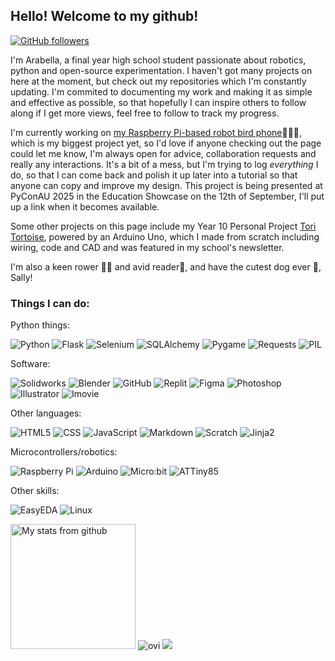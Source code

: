 ## Hello! Welcome to my github!
[![GitHub followers](https://img.shields.io/github/followers/boatartist?style=social)](https://github.com/boatartist) 

I'm Arabella, a final year high school student passionate about robotics, python and open-source experimentation. I haven't got many projects on here at the moment, but check out my repositories which I'm constantly updating. I'm commited to documenting my work and making it as simple and effective as possible, so that hopefully I can inspire others to follow along if I get more views, feel free to follow to track my progress.

I'm currently working on [my Raspberry Pi-based robot bird phone](https://github.com/boatartist/Robo-spy-pigeon-phone)🦜🤖📱, which is my biggest project yet, so I'd love if anyone checking out the page could let me know, I'm always open for advice, collaboration requests and really any interactions. It's a bit of a mess, but I'm trying to log *everything* I do, so that I can come back and polish it up later into a tutorial so that anyone can copy and improve my design. This project is being presented at PyConAU 2025 in the Education Showcase on the 12th of September, I'll put up a link when it becomes available.

Some other projects on this page include my Year 10 Personal Project [Tori Tortoise](https://github.com/boatartist/Tori-Tortoise), powered by an Arduino Uno, which I made from scratch including wiring, code and CAD and was featured in my school's newsletter.

I'm also a keen rower 🚣‍♀️ and avid reader📕, and have the cutest dog ever 🐶, Sally!

### Things I can do:
Python things:

![Python](https://img.shields.io/badge/-Python-333333?style=flat&logo=python) ![Flask](https://img.shields.io/badge/-Flask-333333?style=flat&logo=flask) ![Selenium](https://img.shields.io/badge/-Selenium-333333?style=flat&logo=selenium) ![SQLAlchemy](https://img.shields.io/badge/-SQLAlchemy-333333?style=flat&logo=sqlalchemy) ![Pygame](https://img.shields.io/badge/-Pygame-333333?style=flat&logo=pygame) ![Requests](https://img.shields.io/badge/-Requests-333333?style=flat&logo=requests)  ![PIL](https://img.shields.io/badge/-PIL-333333?style=flat&logo=pil) 

Software:

![Solidworks](https://img.shields.io/badge/-Solidworks-333333?style=flat&logo=dassaultsystemes) ![Blender](https://img.shields.io/badge/-Blender-333333?style=flat&logo=blender) ![GitHub](https://img.shields.io/badge/-GitHub-333333?style=flat&logo=github) ![Replit](https://img.shields.io/badge/-Replit-333333?style=flat&logo=replit)  ![Figma](https://img.shields.io/badge/-Figma-333333?style=flat&logo=figma) ![Photoshop](https://img.shields.io/badge/-Photoshop-333333?style=flat&logo=photoshop) ![Illustrator](https://img.shields.io/badge/-Illustrator-333333?style=flat&logo=illustrator) ![Imovie](https://img.shields.io/badge/-imovie-333333?style=flat&logo=imovie) 

Other languages:

![HTML5](https://img.shields.io/badge/-HTML5-333333?style=flat&logo=HTML5) ![CSS](https://img.shields.io/badge/-CSS-333333?style=flat&logo=CSS&logoColor=1572B6) ![JavaScript](https://img.shields.io/badge/-JavaScript-333333?style=flat&logo=javascript) ![Markdown](https://img.shields.io/badge/-Markdown-333333?style=flat&logo=markdown) ![Scratch](https://img.shields.io/badge/-Scratch-333333?style=flat&logo=scratch) ![Jinja2](https://img.shields.io/badge/-Jinja2-333333?style=flat&logo=jinja)

Microcontrollers/robotics:

![Raspberry Pi](https://img.shields.io/badge/-RaspberryPi-333333?style=flat&logo=raspberrypi) ![Arduino](https://img.shields.io/badge/-Arduino-333333?style=flat&logo=arduino) ![Micro:bit](https://img.shields.io/badge/-Microbit-333333?style=flat&logo=microbit)  ![ATTiny85](https://img.shields.io/badge/-ATTiny85-333333?style=flat&logo=attiny85) 
 
Other skills:
 
![EasyEDA](https://img.shields.io/badge/-EasyEDA-333333?style=flat&logo=easyeda)  ![Linux](https://img.shields.io/badge/-Linux-333333?style=flat&logo=linux)

<img src="https://github-readme-stats.vercel.app/api?username=boatartist&theme=buefy&show_icons=true" alt="My stats from github" data-canonical-src="https://github-readme-stats.vercel.app/api?username=boatartist&amp;theme=buefy&amp;show_icons=true" style="height: 200px;"> <img src="https://github-readme-stats.vercel.app/api/top-langs?username=boatartist&show_icons=true&locale=en&layout=compact&theme=light" alt="ovi" /> 
<img src="https://github-profile-trophy.vercel.app/?username=boatartist&no-bg=true" />
